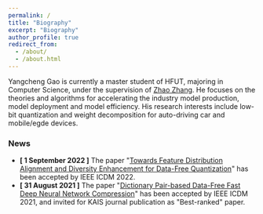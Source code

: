 ```yaml
---
permalink: /
title: "Biography"
excerpt: "Biography"
author_profile: true
redirect_from: 
  - /about/
  - /about.html
---
```


Yangcheng Gao is currently a master student of HFUT, majoring in Computer Science, under the supervision of [Zhao Zhang](https://sites.google.com/site/cszzhang). He focuses on the theories and algorithms for accelerating the industry model production, model deployment and model efficiency. His research interests include low-bit quantization and weight decomposition for auto-driving car and mobile/egde devices.

### News

- **[ 1 September 2022 ]** The paper "[Towards Feature Distribution Alignment and Diversity Enhancement for Data-Free Quantization](/publication/icdm-2022-clusterq)" has been accepted by IEEE ICDM 2022.
- **[ 31 August 2021 ]** The paper "[Dictionary Pair-based Data-Free Fast Deep Neural Network Compression](/publication/icdm-2021-dict)" has been accepted by IEEE ICDM 2021, and invited for KAIS journal publication as "Best-ranked" paper.

